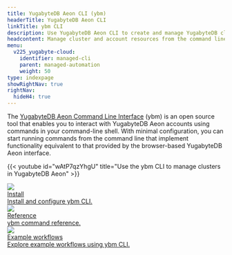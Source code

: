 ```yaml
---
title: YugabyteDB Aeon CLI (ybm)
headerTitle: YugabyteDB Aeon CLI
linkTitle: ybm CLI
description: Use YugabyteDB Aeon CLI to create and manage YugabyteDB clusters.
headcontent: Manage cluster and account resources from the command line
menu:
  v225_yugabyte-cloud:
    identifier: managed-cli
    parent: managed-automation
    weight: 50
type: indexpage
showRightNav: true
rightNav:
  hideH4: true
---
```


The [YugabyteDB Aeon Command Line Interface](https://github.com/yugabyte/ybm-cli) (ybm) is an open source tool that enables you to interact with YugabyteDB Aeon accounts using commands in your command-line shell. With minimal configuration, you can start running commands from the command line that implement functionality equivalent to that provided by the browser-based YugabyteDB Aeon interface.

{{< youtube id="wAtP7qzYhgU" title="Use the ybm CLI to manage clusters in YugabyteDB Aeon" >}}

<div class="row">

  <div class="col-12 col-md-6 col-lg-12 col-xl-6">
    <a class="section-link icon-offset" href="managed-cli-overview/">
      <div class="head">
        <img class="icon" src="/images/section_icons/develop/api-icon.png" aria-hidden="true" />
        <div class="title">Install</div>
      </div>
      <div class="body">
        Install and configure ybm CLI.
      </div>
    </a>
  </div>

  <div class="col-12 col-md-6 col-lg-12 col-xl-6">
    <a class="section-link icon-offset" href="managed-cli-reference/">
      <div class="head">
        <img class="icon" src="/images/section_icons/deploy/enterprise/console.png" aria-hidden="true" />
        <div class="title">Reference</div>
      </div>
      <div class="body">
        ybm command reference.
      </div>
    </a>
  </div>

  <div class="col-12 col-md-6 col-lg-12 col-xl-6">
    <a class="section-link icon-offset" href="managed-cli-examples/">
      <div class="head">
        <img class="icon" src="/images/section_icons/deploy/enterprise/console.png" aria-hidden="true" />
        <div class="title">Example workflows</div>
      </div>
      <div class="body">
        Explore example workflows using ybm CLI.
      </div>
    </a>
  </div>

</div>
